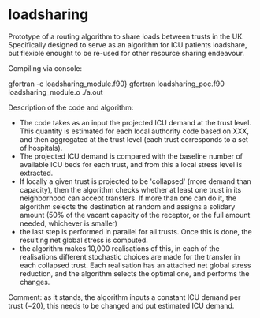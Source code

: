 # loadsharing

Prototype of a routing algorithm to share loads between trusts in the UK. Specifically designed to serve as an algorithm for ICU patients loadshare, but flexible enought to be re-used for other resource sharing endeavour.

Compiling via console:

gfortran -c loadsharing_module.f90}
gfortran loadsharing_poc.f90 loadsharing_module.o
./a.out

Description of the code and algorithm:
- The code takes as an input the projected ICU demand at the trust level.
This quantity is estimated for each local authority code based on XXX, and then aggregated at the trust level (each trust corresponds to a set of hospitals).
- The projected ICU demand is compared with the baseline number of available ICU beds for each trust, and from this a local stress level is extracted. 
- If locally a given trust is projected to be 'collapsed' (more demand than capacity), then the algorithm checks whether at least one trust in its neighborhood can accept transfers. If more than one can do it, the algorithm selects the destination at random and assigns a solidary amount (50% of the vacant capacity of the receptor, or the full amount needed, whichever is smaller)
- the last step is performed in parallel for all trusts. Once this is done, the resulting net global stress is computed.
- the algorithm makes 10,000 realisations of this, in each of the realisations different stochastic choices are made for the transfer in each collapsed trust. Each realisation has an attached net global stress reduction, and the algorithm selects the optimal one, and performs the changes.

Comment: as it stands, the algorithm inputs a constant ICU demand per trust (=20), this needs to be changed and put estimated ICU demand.




